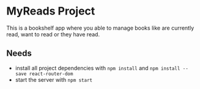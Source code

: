 # MyReads Project

This is a bookshelf app where you able to manage books like are currently read, want to read or they have read.

## Needs

* install all project dependencies with `npm install` and `npm install --save react-router-dom`
* start the server with `npm start`
